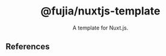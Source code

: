 <div align="center">
  <a href="" target="_blank">
    <!-- <img alt="hammer logo" width="200" src="https://static-images-1305792369.cos.ap-shanghai.myqcloud.com/hammer.svg"/> -->
  </a>
</div>

<div align="center">
  <h1>@fujia/nuxtjs-template</h1>
</div>

<div align="center">

A template for Nuxt.js.

</div>

## References

